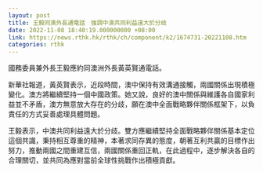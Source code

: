 ```yaml
---
layout: post
title: 王毅同澳外長通電話　強調中澳共同利益遠大於分歧
date: 2022-11-08 18:40:19.000000000 +08:00
link: https://news.rthk.hk/rthk/ch/component/k2/1674731-20221108.htm
categories: rthk
---
```


國務委員兼外長王毅應約同澳洲外長黃英賢通電話。

新華社報道，黃英賢表示，近段時間，澳中保持有效溝通接觸，兩國關係出現積極變化。澳方將繼續堅持一個中國政策。她又說，良好的澳中關係與維護各自國家利益並不矛盾，澳方無意放大存在的分歧，願在澳中全面戰略夥伴關係框架下，以負責任的方式妥善處理具體問題。

王毅表示，中澳共同利益遠大於分歧。雙方應繼續堅持全面戰略夥伴關係基本定位這個共識，秉持相互尊重的精神，本著求同存異的態度，朝著互利共贏的目標作出努力，推動兩國之間重建互信，兩國關係重回正軌，在此過程中，逐步解決各自的合理關切，並共同為應對當前全球性挑戰作出積極貢獻。
